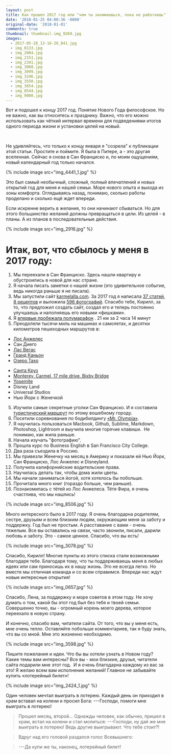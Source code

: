 ```yaml
---
layout: post
title: Как прошел 2017 год или "чем ты занимаешься, пока не работаешь"?
date: '2018-01-25 04:00:36 -0800'
original-date: '2018-01-01'
comments: true
thumbnail: thumbnail-img_9269.jpg
images:
  - 2017-05-28_13-16-26_841.jpg
  - img_0133.jpg
  - img_2004.jpg
  - img_2151.jpg
  - img_2341.jpg
  - img_3068.jpg
  - img_3099.jpg
  - img_3246.jpg
  - img_3550.jpg
  - img_3854.jpg
  - img_8544.jpg
  - img_9008.jpg
---
```



Вот и подошел к концу 2017 год. Понятие Нового Года философское. Но не важно, как вы относитесь к празднику. Важно, что его можно использовать как чёткий интервал времени для подведениями итогов одного периода жизни и установки целей на новый.
<!--separate--> 

Не удивляйтесь, что только к концу января я "созрела" к публикации этой статьи. Простите и поймите. Я была в Питере, а - это другая вселенная. Сейчас я снова в Сан Франциско и, по моим ощущениям, новый календарный год только начался.

{% include image src="img_4441_1.jpg" %}

Это был самый необычный, сложный, полный впечатлений и новых открытий год для меня и нашей семьи. Море нового опыта и выхода из зоны комфорта. Оглядываясь назад, понимаю, сколько работы проделано и сколько ещё ждет впереди.

Если искренне верить в желания, то они начинают сбываться. Но для этого большинство желаний должны превращаться в цели. Из целей - в планы. А из планов в последовательные действия.

{% include image src="img_2916.jpg" %}


# Итак, вот, что сбылось у меня в 2017 году:

1. Мы переехали в Сан Франциско. Здесь нашли квартиру и обустроились в новой для нас стране.
2. Я начала писать заметки о нашей жизни (это удивительное событие, ведь никогда раньше я не писала).
3. Мы запустили сайт <a href="http://karmelalla.com/">karmelalla.com</a>. За 2017 год я написала <a href="http://karmelalla.com/">37 статей</a>, <a href="http://karmelalla.com/cooking/">8 рецептов</a> и выложила <a href="http://karmelalla.com/gallery/">596 фотографий</a>. Спасибо тебе, Кирилл, за то, что предложил создать сайт, создал его и теперь постоянно улучшаешь и наполняешь его новыми «фишками».
4. Я <a href="http://karmelalla.com/first-half-marathon">впервые пробежала полумарафон</a> . 21 км за 2 часа 14 минут
5. Преодолели тысячи миль на машинах и самолетах, и десятки километров пешеходных маршрутов в:
* <a href="http://karmelalla.com/2017/04/12/los-angeles-p1.html">Лос Анжелес</a>
* Сан Диего
* <a href="http://karmelalla.com/olympia-grand-canyon">Лас Вегас</a>
* <a href="http://karmelalla.com/olympia-grand-canyon">Гранд Каньон</a>
* <a href="http://karmelalla.com/2017/07/02/lake-tahoe.html">Озеро Тахо</a>
<!-- * <a href="{% post_url 2017-01-30-santa-cruz-weekend %}">Санта Круз</a> -->
* <a href="/jekyll/update/2017/01/30/santa-cruz-weekend.html">Санта Круз</a>
* <a href="http://karmelalla.com/jekyll/update/2017/03/21/monterey-carmel.html">Monterey, Carmel, 17 mile drive, Bixby Bridge</a>
* <a href="http://karmelalla.com/yosemite">Yosemite</a>
* Disney Land
* Universal Studios
* Нью Йорк с Женечкой
5. Изучили самые секретные уголки Сан Франциско. И я составила <a href="http://karmelalla.com/2017/05/01/guests.html">туристический маршрут</a> по этому вошебному городу.
6. Посетили соревнования по бодибилдингу <a href="http://karmelalla.com/olympia-grand-canyon">«Mr. Olympia»</a>.
7. Я научилась пользоваться Macbook, Github, Sublime, Markdown, Photoshop, Lightroom и выучила многие горячие клавиши.  Не понимаю, как жила раньше.
8. Начала изучать "фотографию".
9. Прошла курс по Business English в San Francisco City College.
10. Два раза съездила в Россию.
11. Мы привезли Женечку на месяц в Америку и показали ей Нью Йорк, Сан Франциско, Лос Анжелес и Disneyland.
12. Получила калифорнийские водительские права.
13. Научилась делать так, чтобы дома жили цветы.
14. Мы начали заниматься йогой, хотя хотелось бы побольше.
15. Прочитала много книг (гораздо больше, чем раньше).
16. Познакомилась с тётей из Лос Анжелеса. Тётя Фира, я очень счастлива, что мы нашлись!

{% include image src="img_8506.jpg" %}

Много интересного было в 2017 году. Я очень благодарна родителям, сестре, друзьям и всем близким людям, окружающим меня за заботу и поддержку. Год был не простым. А расставание с вами - очень тяжелым. Все вы оставались на связи, часто звонили, писали, дарили любовь и заботу. Это - самое ценное. Спасибо, что вы есть!

{% include image src="img_3078.jpg" %}

Спасибо, Кирилл! Многие пункты из этого списка стали возможными благодаря тебе. Благодаря тому, что ты поддерживаешь меня в любых идеях или сам приносишь их в нашу жизнь. Это не всегда легко. Но вместе мы отличная команда и со всем справимся. Впереди нас ждут новые интересные открытия!

{% include image src="img_0657.jpg" %}

Спасибо, Лена, за поддержку и море советов в этом году. Не хочу думать о том, какой бы этот год был без тебя и твоей семьи. Совершенно точно, вы - огромный корень моего дерева, которое переехало в новую страну.

И конечно,  спасибо вам, читатели сайта. От того, что вы у меня есть, мне очень тепло. Оставляйте побольше комментариев, так я буду знать, что вы со мной. Мне это жизненно необходимо.

{% include image src="img_3598.jpg" %}

Пишите пожелания и идеи. Что бы вы хотели узнать в Новом году? Какие темы вам интересны?
Все вы - мои близкие, друзья, читатели сайта подарили мне этот год.  И я очень благодарна каждому из вас за это!
Я желаю всем вам исполнения желаний! Главное не забывайте купить «лотерейный билет»!

{% include image src="img_2424_1.jpg" %}

>
Один человек мечтал выиграть в лотерею. Каждый день он приходил в храм вставал на колени и просил Бога:
---Господи, помоги мне выиграть в лотерею!

>Прошел месяц, второй… Однажды человек, как обычно, пришел в храм, встал на колени и стал молиться:
---Господи, ну дай же мне выиграть в лотерею! Ведь другие выигрывают. Что тебе стоит?!

> Вдруг над его головой раздался голос Всевышнего:

> ---Да купи же ты, наконец, лотерейный билет!

